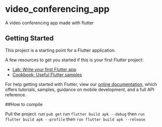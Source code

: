 # video_conferencing_app

A video conferencing app made with flutter

## Getting Started

This project is a starting point for a Flutter application.

A few resources to get you started if this is your first Flutter project:

- [Lab: Write your first Flutter app](https://flutter.dev/docs/get-started/codelab)
- [Cookbook: Useful Flutter samples](https://flutter.dev/docs/cookbook)

For help getting started with Flutter, view our
[online documentation](https://flutter.dev/docs), which offers tutorials,
samples, guidance on mobile development, and a full API reference.

##How to compile 

Pull the project.
run ``pub get``
run ``flutter build apk --debug``
then ``run flutter build apk --profile``
then ``run flutter build apk --release``

